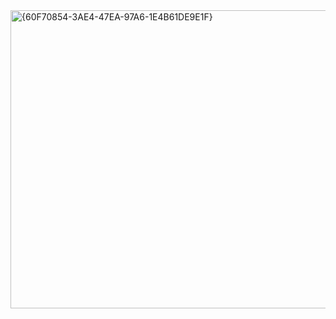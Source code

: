 


<img width="1037" height="477" alt="{60F70854-3AE4-47EA-97A6-1E4B61DE9E1F}" src="https://github.com/user-attachments/assets/48bae382-1c46-4cd0-bd8e-dd850117aec3" />


